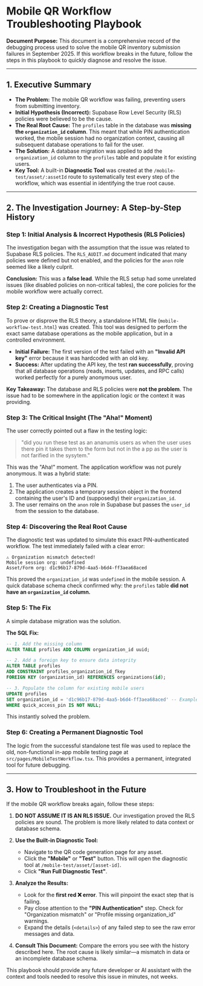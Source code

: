 # Mobile QR Workflow Troubleshooting Playbook

**Document Purpose:** This document is a comprehensive record of the debugging process used to solve the mobile QR inventory submission failures in September 2025. If this workflow breaks in the future, follow the steps in this playbook to quickly diagnose and resolve the issue.

---

## 1. Executive Summary

- **The Problem:** The mobile QR workflow was failing, preventing users from submitting inventory.
- **Initial Hypothesis (Incorrect):** Supabase Row Level Security (RLS) policies were believed to be the cause.
- **The Real Root Cause:** The `profiles` table in the database was **missing the `organization_id` column**. This meant that while PIN authentication worked, the mobile session had no organization context, causing all subsequent database operations to fail for the user.
- **The Solution:** A database migration was applied to add the `organization_id` column to the `profiles` table and populate it for existing users.
- **Key Tool:** A built-in **Diagnostic Tool** was created at the `/mobile-test/asset/:assetId` route to systematically test every step of the workflow, which was essential in identifying the true root cause.

---

## 2. The Investigation Journey: A Step-by-Step History

### Step 1: Initial Analysis & Incorrect Hypothesis (RLS Policies)

The investigation began with the assumption that the issue was related to Supabase RLS policies. The `RLS_AUDIT.md` document indicated that many policies were defined but not enabled, and the policies for the `anon` role seemed like a likely culprit.

**Conclusion:** This was a **false lead**. While the RLS setup had some unrelated issues (like disabled policies on non-critical tables), the core policies for the mobile workflow were actually correct.

### Step 2: Creating a Diagnostic Test

To prove or disprove the RLS theory, a standalone HTML file (`mobile-workflow-test.html`) was created. This tool was designed to perform the exact same database operations as the mobile application, but in a controlled environment.

- **Initial Failure:** The first version of the test failed with an **"Invalid API key"** error because it was hardcoded with an old key.
- **Success:** After updating the API key, the test **ran successfully**, proving that all database operations (reads, inserts, updates, and RPC calls) worked perfectly for a purely anonymous user.

**Key Takeaway:** The database and RLS policies were **not the problem**. The issue had to be somewhere in the application logic or the context it was providing.

### Step 3: The Critical Insight (The "Aha!" Moment)

The user correctly pointed out a flaw in the testing logic:
> "did you run these test as an ananumis users as when the user uses there pin it takes them to the form but not in the a pp as the user is not farified in the sysytem."

This was the "Aha!" moment. The application workflow was not purely anonymous. It was a hybrid state:
1.  The user authenticates via a PIN.
2.  The application creates a temporary session object in the frontend containing the user's ID and (supposedly) their `organization_id`.
3.  The user remains on the `anon` role in Supabase but passes the `user_id` from the session to the database.

### Step 4: Discovering the Real Root Cause

The diagnostic test was updated to simulate this exact PIN-authenticated workflow. The test immediately failed with a clear error:

```
⚠️ Organization mismatch detected!
Mobile session org: undefined
Asset/Form org: d1c96b17-879d-4aa5-b6d4-ff3aea68aced
```

This proved the `organization_id` was `undefined` in the mobile session. A quick database schema check confirmed why: the `profiles` table **did not have an `organization_id` column.**

### Step 5: The Fix

A simple database migration was the solution.

**The SQL Fix:**
```sql
-- 1. Add the missing column
ALTER TABLE profiles ADD COLUMN organization_id uuid;

-- 2. Add a foreign key to ensure data integrity
ALTER TABLE profiles 
ADD CONSTRAINT profiles_organization_id_fkey 
FOREIGN KEY (organization_id) REFERENCES organizations(id);

-- 3. Populate the column for existing mobile users
UPDATE profiles 
SET organization_id = 'd1c96b17-879d-4aa5-b6d4-ff3aea68aced' -- Example Org ID
WHERE quick_access_pin IS NOT NULL;
```

This instantly solved the problem.

### Step 6: Creating a Permanent Diagnostic Tool

The logic from the successful standalone test file was used to replace the old, non-functional in-app mobile testing page at `src/pages/MobileTestWorkflow.tsx`. This provides a permanent, integrated tool for future debugging.

---

## 3. How to Troubleshoot in the Future

If the mobile QR workflow breaks again, follow these steps:

1.  **DO NOT ASSUME IT IS AN RLS ISSUE.** Our investigation proved the RLS policies are sound. The problem is more likely related to data context or database schema.

2.  **Use the Built-in Diagnostic Tool:**
    *   Navigate to the QR code generation page for any asset.
    *   Click the **"Mobile"** or **"Test"** button. This will open the diagnostic tool at `/mobile-test/asset/[asset-id]`.
    *   Click **"Run Full Diagnostic Test"**.

3.  **Analyze the Results:**
    *   Look for the **first red ❌ error**. This will pinpoint the exact step that is failing.
    *   Pay close attention to the **"PIN Authentication"** step. Check for "Organization mismatch" or "Profile missing organization_id" warnings.
    *   Expand the details (`<details>`) of any failed step to see the raw error messages and data.

4.  **Consult This Document:** Compare the errors you see with the history described here. The root cause is likely similar—a mismatch in data or an incomplete database schema.

This playbook should provide any future developer or AI assistant with the context and tools needed to resolve this issue in minutes, not weeks.

